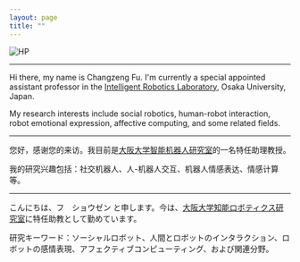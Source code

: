 ```yaml
---
layout: page
title: ""
---
```


![HP](https://user-images.githubusercontent.com/87885251/158344289-4293a593-291b-4d6e-8b34-8ebe229c2f59.png)

------

Hi there, my name is Changzeng Fu. I'm currently a special appointed assistant professor in the [Intelligent Robotics Laboratory](https://www.irl.sys.es.osaka-u.ac.jp/), Osaka University, Japan.

My research interests include social robotics, human-robot interaction, robot emotional expression, affective computing, and some related fields.


------

您好，感谢您的来访。我目前是[大阪大学智能机器人研究室](https://www.irl.sys.es.osaka-u.ac.jp/)的一名特任助理教授。

我的研究兴趣包括：社交机器人、人-机器人交互、机器人情感表达、情感计算等。


------

こんにちは、フ　ショウゼン と申します。今は、[大阪大学知能ロボティクス研究室](https://www.irl.sys.es.osaka-u.ac.jp/)に特任助教として勤めています。

研究キーワード：ソーシャルロボット、人間とロボットのインタラクション、ロボットの感情表現、アフェクティブコンピューティング、および関連分野。
